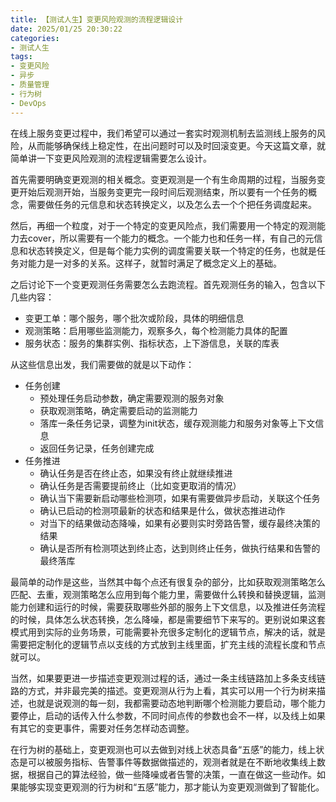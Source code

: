 ```yaml
---
title: 【测试人生】变更风险观测的流程逻辑设计
date: 2025/01/25 20:30:22
categories:
- 测试人生
tags:
- 变更风险
- 异步
- 质量管理
- 行为树
- DevOps
---
```


在线上服务变更过程中，我们希望可以通过一套实时观测机制去监测线上服务的风险，从而能够确保线上稳定性，在出问题时可以及时回滚变更。今天这篇文章，就简单讲一下变更风险观测的流程逻辑需要怎么设计。

首先需要明确变更观测的相关概念。变更观测是一个有生命周期的过程，当服务变更开始后观测开始，当服务变更完一段时间后观测结束，所以要有一个任务的概念，需要做任务的元信息和状态转换定义，以及怎么去一个个把任务调度起来。

然后，再细一个粒度，对于一个特定的变更风险点，我们需要用一个特定的观测能力去cover，所以需要有一个能力的概念。一个能力也和任务一样，有自己的元信息和状态转换定义，但是每个能力实例的调度需要关联一个特定的任务，也就是任务对能力是一对多的关系。这样子，就暂时满足了概念定义上的基础。

之后讨论下一个变更观测任务需要怎么去跑流程。首先观测任务的输入，包含以下几些内容：

<!-- more -->

- 变更工单：哪个服务，哪个批次或阶段，具体的明细信息
- 观测策略：启用哪些监测能力，观察多久，每个检测能力具体的配置
- 服务状态：服务的集群实例、指标状态，上下游信息，关联的库表

从这些信息出发，我们需要做的就是以下动作：

- 任务创建
    - 预处理任务启动参数，确定需要观测的服务对象
    - 获取观测策略，确定需要启动的监测能力
    - 落库一条任务记录，调整为init状态，缓存观测能力和服务对象等上下文信息
    - 返回任务记录，任务创建完成
- 任务推进
    - 确认任务是否在终止态，如果没有终止就继续推进
    - 确认任务是否需要提前终止（比如变更取消的情况）
    - 确认当下需要新启动哪些检测项，如果有需要做异步启动，关联这个任务
    - 确认已启动的检测项最新的状态和结果是什么，做状态推进动作
    - 对当下的结果做动态降噪，如果有必要则实时旁路告警，缓存最终决策的结果
    - 确认是否所有检测项达到终止态，达到则终止任务，做执行结果和告警的最终落库

最简单的动作是这些，当然其中每个点还有很复杂的部分，比如获取观测策略怎么匹配、去重，观测策略怎么应用到每个能力里，需要做什么转换和替换逻辑，监测能力创建和运行的时候，需要获取哪些外部的服务上下文信息，以及推进任务流程的时候，具体怎么状态转换，怎么降噪，都是需要细节下来写的。更别说如果这套模式用到实际的业务场景，可能需要补充很多定制化的逻辑节点，解决的话，就是需要把定制化的逻辑节点以支线的方式放到主线里面，扩充主线的流程长度和节点就可以。

当然，如果要更进一步描述变更观测过程的话，通过一条主线链路加上多条支线链路的方式，并非最完美的描述。变更观测从行为上看，其实可以用一个行为树来描述，也就是说观测的每一刻，我都需要动态地判断哪个检测能力要启动，哪个能力要停止，启动的话传入什么参数，不同时间点传的参数也会不一样，以及线上如果有其它的变更事件，需要对任务怎样动态调整。

在行为树的基础上，变更观测也可以去做到对线上状态具备“五感”的能力，线上状态是可以被服务指标、告警事件等数据做描述的，观测者就是在不断地收集线上数据，根据自己的算法经验，做一些降噪或者告警的决策，一直在做这一些动作。如果能够实现变更观测的行为树和“五感”能力，那才能认为变更观测做到了智能化。
